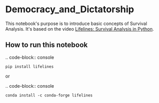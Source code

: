 # Democracy_and_Dictatorship
This notebook's purpose is to introduce basic concepts of Survival Analysis. It's based on the video [Lifelines: Survival Analysis in Python](https://www.youtube.com/watch?v=XQfxndJH4UA).

## How to run this notebook

.. code-block:: console

    pip install lifelines

or

.. code-block:: console

    conda install -c conda-forge lifelines
    
